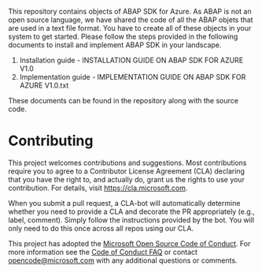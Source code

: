 This repository contains objects of ABAP SDK for Azure. As ABAP is not an open source language, we have shared the code of all the ABAP objets that are used in a text file format. You have to create all of these objects in your system to get started.
Please follow the steps provided in the following documents to install and implement ABAP SDK in your landscape.
1. Installation guide - INSTALLATION GUIDE ON ABAP SDK FOR AZURE V1.0
2. Implementation guide -  IMPLEMENTATION GUIDE ON ABAP SDK FOR AZURE V1.0.txt

These documents can be found in the repository along with the source code.


# Contributing

This project welcomes contributions and suggestions.  Most contributions require you to agree to a
Contributor License Agreement (CLA) declaring that you have the right to, and actually do, grant us
the rights to use your contribution. For details, visit https://cla.microsoft.com.

When you submit a pull request, a CLA-bot will automatically determine whether you need to provide
a CLA and decorate the PR appropriately (e.g., label, comment). Simply follow the instructions
provided by the bot. You will only need to do this once across all repos using our CLA.

This project has adopted the [Microsoft Open Source Code of Conduct](https://opensource.microsoft.com/codeofconduct/).
For more information see the [Code of Conduct FAQ](https://opensource.microsoft.com/codeofconduct/faq/) or
contact [opencode@microsoft.com](mailto:opencode@microsoft.com) with any additional questions or comments.


